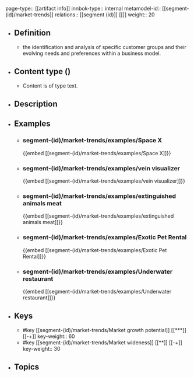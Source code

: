 page-type:: [[artifact info]]
innbok-type:: internal
metamodel-id:: [[segment-(id)/market-trends]]
relations:: [[segment (id)]] [[]]
weight:: 20

- ## Definition
  - the identification and analysis of specific customer groups and their evolving needs and preferences within a business model.
- ## Content type ()
  - Content is of type text.
  
- ## Description
- ## Examples
  - ### segment-(id)/market-trends/examples/Space X
    {{embed [[segment-(id)/market-trends/examples/Space X]]}}
  - ### segment-(id)/market-trends/examples/vein visualizer
    {{embed [[segment-(id)/market-trends/examples/vein visualizer]]}}
  - ### segment-(id)/market-trends/examples/extinguished animals meat
    {{embed [[segment-(id)/market-trends/examples/extinguished animals meat]]}}
  - ### segment-(id)/market-trends/examples/Exotic Pet Rental
    {{embed [[segment-(id)/market-trends/examples/Exotic Pet Rental]]}}
  - ### segment-(id)/market-trends/examples/Underwater restaurant
    {{embed [[segment-(id)/market-trends/examples/Underwater restaurant]]}}
  
- ## Keys
  - #key [[segment-(id)/market-trends/Market growth potential]] [[***]] [[-+]]
    key-weight:: 60
  - #key [[segment-(id)/market-trends/Market wideness]] [[**]] [[-+]]
    key-weight:: 30
- ## Topics
  

